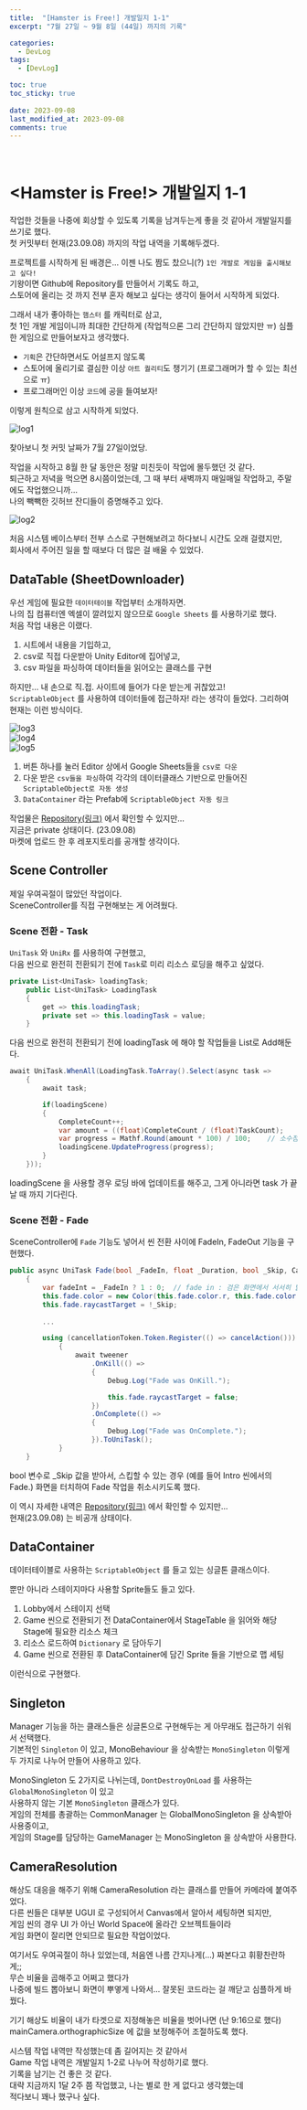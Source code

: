 ```yaml
---
title:  "[Hamster is Free!] 개발일지 1-1"
excerpt: "7월 27일 ~ 9월 8일 (44일) 까지의 기록"

categories:
  - DevLog
tags:
  - [DevLog]

toc: true
toc_sticky: true
 
date: 2023-09-08
last_modified_at: 2023-09-08
comments: true
---
```


<br>

# <Hamster is Free!> 개발일지 1-1

작업한 것들을 나중에 회상할 수 있도록 기록을 남겨두는게 좋을 것 같아서 개발일지를 쓰기로 했다.  
첫 커밋부터 현재(23.09.08) 까지의 작업 내역을 기록해두겠다.  

프로젝트를 시작하게 된 배경은... 이젠 나도 짬도 찼으니(?) `1인 개발로 게임을 출시해보고 싶다!`  
기왕이면 Github에 Repository를 만들어서 기록도 하고,  
스토어에 올리는 것 까지 전부 혼자 해보고 싶다는 생각이 들어서 시작하게 되었다.  

그래서 내가 좋아하는 `햄스터` 를 캐릭터로 삼고,  
첫 1인 개발 게임이니까 최대한 간단하게 (작업적으론 그리 간단하지 않았지만 ㅠ) 심플한 게임으로 만들어보자고 생각했다.  

- `기획`은 간단하면서도 어설프지 않도록  
- 스토어에 올리기로 결심한 이상 `아트 퀄리티`도 챙기기 (프로그래머가 할 수 있는 최선으로 ㅠ)  
- 프로그래머인 이상 `코드`에 공을 들여보자!  

이렇게 원칙으로 삼고 시작하게 되었다.  

![log1](https://github.com/eggmong/eggmongImages/raw/main/UnityDocs/2023-09-08_log1.png)  

찾아보니 첫 커밋 날짜가 7월 27일이었당.  

작업을 시작하고 8월 한 달 동안은 정말 미친듯이 작업에 몰두했던 것 같다.  
퇴근하고 저녁을 먹으면 8시쯤이었는데, 그 때 부터 새벽까지 매일매일 작업하고, 주말에도 작업했으니까...  
나의 빽빽한 깃허브 잔디들이 증명해주고 있다.  

![log2](https://github.com/eggmong/eggmongImages/raw/main/UnityDocs/2023-09-08_log2.png)    


처음 시스템 베이스부터 전부 스스로 구현해보려고 하다보니 시간도 오래 걸렸지만,  
회사에서 주어진 일을 할 때보다 더 많은 걸 배울 수 있었다.  

## DataTable (SheetDownloader)

우선 게임에 필요한 `데이터테이블` 작업부터 소개하자면.  
나의 집 컴퓨터엔 엑셀이 깔려있지 않으므로 `Google Sheets` 를 사용하기로 했다.  
처음 작업 내용은 이랬다.  

1. 시트에서 내용을 기입하고, 
2. csv로 직접 다운받아 Unity Editor에 집어넣고, 
3. csv 파일을 파싱하여 데이터들을 읽어오는 클래스를 구현

하지만... 내 손으로 직.접. 사이트에 들어가 다운 받는게 귀찮았고!  
`ScriptableObject` 를 사용하여 데이터들에 접근하자! 라는 생각이 들었다.
그리하여 현재는 이런 방식이다.  


![log3](https://github.com/eggmong/eggmongImages/raw/main/UnityDocs/2023-09-08_log3.png)    
![log4](https://github.com/eggmong/eggmongImages/raw/main/UnityDocs/2023-09-08_log4.png)    
![log5](https://github.com/eggmong/eggmongImages/raw/main/UnityDocs/2023-09-08_log5.png)    

1. 버튼 하나를 눌러 Editor 상에서 Google Sheets들을 `csv로 다운`
2. 다운 받은 `csv들을 파싱`하여 각각의 데이터클래스 기반으로 만들어진 `ScriptableObject로 자동 생성`
3. `DataContainer` 라는 Prefab에 `ScriptableObject 자동 링크`

작업물은 [Repository(링크)](https://github.com/SukereamTeam/hamsterisfree) 에서 확인할 수 있지만...  
지금은 private 상태이다. (23.09.08)  
마켓에 업로드 한 후 레포지토리를 공개할 생각이다.

## Scene Controller

제일 우여곡절이 많았던 작업이다.  
SceneController를 직접 구현해보는 게 어려웠다.  

### Scene 전환 - Task

`UniTask` 와 `UniRx` 를 사용하여 구현했고,  
다음 씬으로 완전히 전환되기 전에 `Task`로 미리 리소스 로딩을 해주고 싶었다.  

```c#
private List<UniTask> loadingTask;
    public List<UniTask> LoadingTask
    {
        get => this.loadingTask;
        private set => this.loadingTask = value;
    }
```

다음 씬으로 완전히 전환되기 전에 loadingTask 에 해야 할 작업들을 List로 Add해둔다.

```c#
await UniTask.WhenAll(LoadingTask.ToArray().Select(async task =>
    {
        await task;

        if(loadingScene)
        {
            CompleteCount++;
            var amount = ((float)CompleteCount / (float)TaskCount);
            var progress = Mathf.Round(amount * 100) / 100;    // 소수점 둘째자리까지 반올림
            loadingScene.UpdateProgress(progress);
        }
    }));
```

loadingScene 을 사용할 경우 로딩 바에 업데이트를 해주고,
그게 아니라면 task 가 끝날 때 까지 기다린다.

### Scene 전환 - Fade

SceneController에 `Fade` 기능도 넣어서 씬 전환 사이에 FadeIn, FadeOut 기능을 구현했다.  

```c#
public async UniTask Fade(bool _FadeIn, float _Duration, bool _Skip, CancellationTokenSource _Cts, Action _Action = null)
    {
        var fadeInt = _FadeIn ? 1 : 0;  // fade in : 검은 화면에서 서서히 밝아지는 것!
        this.fade.color = new Color(this.fade.color.r, this.fade.color.g, this.fade.color.b, fadeInt);
        this.fade.raycastTarget = !_Skip;
        
        ...

        using (cancellationToken.Token.Register(() => cancelAction()))
            {
                await tweener
                    .OnKill(() =>
                    {
                        Debug.Log("Fade was OnKill.");

                        this.fade.raycastTarget = false;
                    })
                    .OnComplete(() =>
                    {
                        Debug.Log("Fade was OnComplete.");
                    }).ToUniTask();
            }
    }
```

bool 변수로 _Skip 값을 받아서, 스킵할 수 있는 경우 (예를 들어 Intro 씬에서의 Fade.)
화면을 터치하여 Fade 작업을 취소시키도록 했다.

이 역시 자세한 내역은 [Repository(링크)](https://github.com/SukereamTeam/hamsterisfree) 에서 확인할 수 있지만...  
현재(23.09.08) 는 비공개 상태이다.

## DataContainer

데이터테이블로 사용하는 `ScriptableObject` 를 들고 있는 싱글톤 클래스이다.  

뿐만 아니라 스테이지마다 사용할 Sprite들도 들고 있다.  

1. Lobby에서 스테이지 선택
2. Game 씬으로 전환되기 전 DataContainer에서 StageTable 을 읽어와 해당 Stage에 필요한 리소스 체크
3. 리소스 로드하여 `Dictionary` 로 담아두기
4. Game 씬으로 전환된 후 DataContainer에 담긴 Sprite 들을 기반으로 맵 세팅

이런식으로 구현했다.  


## Singleton

Manager 기능을 하는 클래스들은 싱글톤으로 구현해두는 게 아무래도 접근하기 쉬워서 선택했다.  
기본적인 `Singleton` 이 있고, MonoBehaviour 을 상속받는 `MonoSingleton` 이렇게 두 가지로 나누어 만들어 사용하고 있다.  

MonoSingleton 도 2가지로 나뉘는데, `DontDestroyOnLoad` 를 사용하는 `GlobalMonoSingleton` 이 있고  
사용하지 않는 기본 `MonoSingleton` 클래스가 있다.  
게임의 전체를 총괄하는 CommonManager 는 GlobalMonoSingleton 을 상속받아 사용중이고,  
게임의 Stage를 담당하는 GameManager 는 MonoSingleton 을 상속받아 사용한다.  

## CameraResolution

해상도 대응을 해주기 위해 CameraResolution 라는 클래스를 만들어 카메라에 붙여주었다.  
다른 씬들은 대부분 UGUI 로 구성되어서 Canvas에서 알아서 세팅하면 되지만,  
게임 씬의 경우 UI 가 아닌 World Space에 올라간 오브젝트들이라  
게임 화면이 잘리면 안되므로 필요한 작업이었다.  

여기서도 우여곡절이 하나 있었는데, 처음엔 나름 간지나게(...) 짜본다고 휘황찬란하게;;  
무슨 비율을 곱해주고 어쩌고 했다가  
나중에 빌드 뽑아보니 화면이 뿌옇게 나와서... 잘못된 코드라는 걸 깨닫고 심플하게 바꿨다.  

기기 해상도 비율이 내가 타겟으로 지정해놓은 비율을 벗어나면 (난 9:16으로 했다)  
mainCamera.orthographicSize 에 값을 보정해주어 조절하도록 했다.  



시스템 작업 내역만 작성했는데 좀 길어지는 것 같아서  
Game 작업 내역은 개발일지 1-2로 나누어 작성하기로 했다.  
기록을 남기는 건 좋은 것 같다.  
대략 지금까지 1달 2주 쯤 작업했고, 나는 별로 한 게 없다고 생각했는데  
적다보니 꽤나 했구나 싶다.  